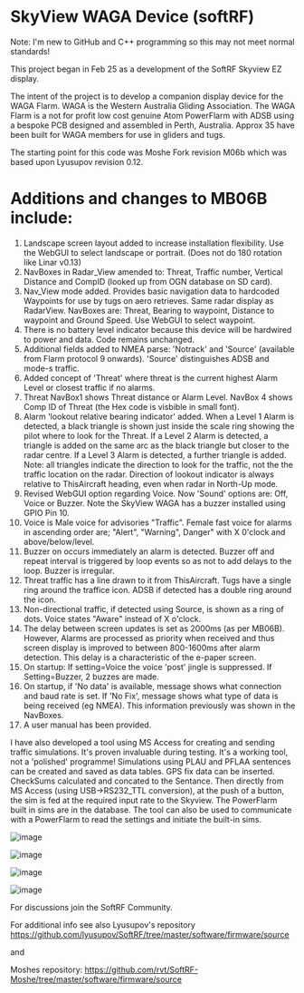 # SkyView WAGA Device (softRF)

Note: I'm new to GitHub and C++ programming so this may not meet normal standards!

This project began in Feb 25 as a development of the SoftRF Skyview EZ display.

The intent of the project is to develop a companion display device for the WAGA Flarm.  WAGA is the Western Australia Gliding Association.  The WAGA Flarm is a not for profit low cost genuine Atom PowerFlarm with ADSB using a bespoke PCB designed and assembled in Perth, Australia.  Approx 35 have been built for WAGA members for use in gliders and tugs.

The starting point for this code was Moshe Fork revision M06b which was based upon Lyusupov revision 0.12.

Additions and changes to MB06B include:
======================================
1.  Landscape screen layout added to increase installation flexibility.  Use the WebGUI to select landscape or portrait.  (Does not do 180 rotation like Linar v0.13)
2.  NavBoxes in Radar_View amended to:  Threat, Traffic number, Vertical Distance and CompID (looked up from OGN database on SD card).
3.  Nav_View mode added.  Provides basic navigation data to hardcoded Waypoints for use by tugs on aero retrieves. Same radar display
  as RadarView.  NavBoxes are: Threat, Bearing to waypoint, Distance to waypoint and Ground Speed. Use WebGUI to select waypoint.
4.  There is no battery level indicator because this device will be hardwired to power and data.  Code remains unchanged.
5.  Additional fields added to NMEA parse: 'Notrack' and 'Source' (available from Flarm protocol 9 onwards). 'Source' distinguishes ADSB and mode-s traffic.
6.  Added concept of 'Threat' where threat is the current highest Alarm Level or closest traffic if no alarms.
7.  Threat NavBox1 shows Threat distance or Alarm Level. NavBox 4 shows Comp ID of Threat (the Hex code is visbible in small font).
8.  Alarm 'lookout relative bearing indicator' added.  When a Level 1 Alarm is detected, a black triangle is shown just inside the scale ring showing the pilot where
   to look for the Threat. If a Level 2 Alarm is detected, a triangle is added on the same arc as the black triangle but closer to the radar centre.
  If a Level 3 Alarm is detected, a further triangle is added.  Note: all triangles indicate the direction to look for the traffic, not the the traffic location on
  the radar.  Direction of lookout indicator is always relative to ThisAircraft heading, even when radar in North-Up mode.
9. Revised WebGUI option regarding Voice.  Now 'Sound' options are:  Off, Voice or Buzzer.  Note the SkyView WAGA has a buzzer installed using GPIO Pin 10.
10. Voice is Male voice for advisories "Traffic".  Female fast voice for alarms in ascending order are; "Alert", "Warning", Danger" with X 0'clock and above/below/level.
11. Buzzer on occurs immediately an alarm is detected. Buzzer off and repeat interval is triggered by loop events so as not to add delays to the loop. Buzzer is irregular.
12. Threat traffic has a line drawn to it from ThisAircraft.  Tugs have a single ring around the traffice icon. ADSB if detected has a double ring around the icon.
13. Non-directional traffic, if detected using Source, is shown as a ring of dots. Voice states "Aware" instead of X o'clock.
14. The delay between screen updates is set as 2000ms (as per MB06B).  However, Alarms are processed as priority when received and thus screen display is improved to
    between 800-1600ms after alarm detection.  This delay is a characteristic of the e-paper screen.
16.  On startup:  If setting=Voice the voice 'post' jingle is suppressed.  If Setting=Buzzer, 2 buzzes are made.
17.  On startup, if 'No data' is available, message shows what connection and baud rate is set.  If 'No Fix', message shows what type of data is being received (eg NMEA).
    This information previously was shown in the NavBoxes.
19.  A user manual has been provided.

I have also developed a tool using MS Access for creating and sending traffic simulations.  It's proven invaluable during testing.  It's a working tool, not a 'polished' programme!
Simulations using PLAU and PFLAA sentences can be created and saved as data tables.
GPS fix data can be inserted.  CheckSums calculated and concated to the Sentance.
Then directly from MS Access (using USB->RS232_TTL conversion), at the push of a button, the sim is fed at the required input rate to the Skyview.
The PowerFlarm built in sims are in the database.
The tool can also be used to communicate with a PowerFlarm to read the settings and initiate the built-in sims. 

![image](https://github.com/user-attachments/assets/920bfb6a-bcc3-4713-baf4-8ca28727e1ed)

![image](https://github.com/user-attachments/assets/e5c43d24-cc3f-4b74-90f4-58a1ac087b0c)

![image](https://github.com/user-attachments/assets/ea01c7f1-da08-45b2-b3da-b61d17ab8e7b)

![image](https://github.com/user-attachments/assets/76bab752-06b3-40c1-adf4-580a1720d9e5)

For discussions join the SoftRF Community.

For additional info see also Lyusupov's repository   https://github.com/lyusupov/SoftRF/tree/master/software/firmware/source

and 

Moshes repository:   https://github.com/rvt/SoftRF-Moshe/tree/master/software/firmware/source

